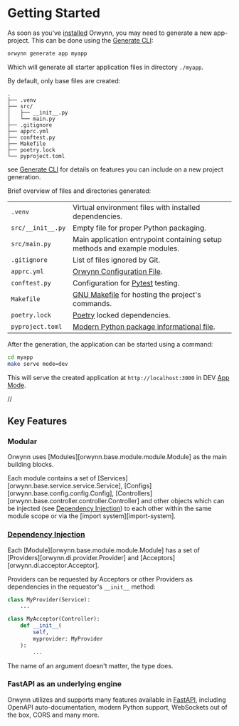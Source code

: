 # Getting Started

As soon as you've [installed](index.md#installation) Orwynn, you may need to generate a new app-project. This can be done using the [Generate CLI](GenerateCLI.md):
```bash
orwynn generate app myapp
```

Which will generate all starter application files in directory `./myapp`.

By default, only base files are created:
```
.
├── .venv
├── src/
│   ├── __init__.py
│   └── main.py
├── .gitignore
├── apprc.yml
├── conftest.py
├── Makefile
├── poetry.lock
└── pyproject.toml
```
see [Generate CLI](GenerateCLI.md#new-project-generation) for details on features you can include on a new project generation.

Brief overview of files and directories generated:

|  |  |
| --- | --- |
| `.venv` | Virtual environment files with installed dependencies. |
| `src/__init__.py` | Empty file for proper Python packaging. |
| `src/main.py` | Main application entrypoint containing setup methods and example modules. |
| `.gitignore` | List of files ignored by Git. |
| `apprc.yml` | [Orwynn Configuration File](AppRC.md). |
| `conftest.py` | Configuration for [Pytest](https://docs.pytest.org/en/7.4.x/) testing. |
| `Makefile` | [GNU Makefile](https://www.gnu.org/software/make/manual/html_node/Simple-Makefile.html) for hosting the project's commands. |
| `poetry.lock` | [Poetry](https://python-poetry.org/) locked dependencies. |
| `pyproject.toml` | [Modern Python package informational file](https://pip.pypa.io/en/stable/reference/build-system/pyproject-toml/). |

After the generation, the application can be started using a command:
```bash
cd myapp
make serve mode=dev
```

This will serve the created application at `http://localhost:3000` in DEV [App Mode](AppMode.md).



//

## Key Features

### Modular

Orwynn uses [Modules][orwynn.base.module.module.Module] as the main building blocks.

Each module contains a set of [Services][orwynn.base.service.service.Service], [Configs][orwynn.base.config.config.Config], [Controllers][orwynn.base.controller.controller.Controller] and other objects which can be injected (see [Dependency Injection](DI.md)) to each other within the same module scope or via the [import system][import-system].

### [Dependency Injection](DI.md)

Each [Module][orwynn.base.module.module.Module] has a set of [Providers][orwynn.di.provider.Provider] and [Acceptors][orwynn.di.acceptor.Acceptor].

Providers can be requested by Acceptors or other Providers as dependencies in the requestor's `__init__` method:
```py
class MyProvider(Service):
    ...

class MyAcceptor(Controller):
    def __init__(
        self,
        myprovider: MyProvider
    ):
        ...
```

The name of an argument doesn't matter, the type does.

### FastAPI as an underlying engine

Orwynn utilizes and supports many features available in [FastAPI](https://fastapi.tiangolo.com/), including OpenAPI auto-documentation, modern Python support, WebSockets out of the box, CORS and many more.

